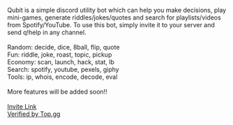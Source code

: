 Qubit is a simple discord utility bot which can help you make decisions, play mini-games, generate riddles/jokes/quotes and search for playlists/videos from Spotify/YouTube. To use this bot, simply invite it to your server and send q!help in any channel.</br></br>
Random: decide, dice, 8ball, flip, quote</br>
Fun: riddle, joke, roast, topic, pickup</br>
Economy: scan, launch, hack, stat, lb</br>
Search: spotify, youtube, pexels, giphy</br>
Tools: ip, whois, encode, decode, eval</br></br>
More features will be added soon!!</br></br>
 [Invite Link](https://discord.com/oauth2/authorize?client_id=826031374766440459&scope=bot&permissions=19520)</br>
 [Verified by Top.gg](https://top.gg/bot/826031374766440459)
